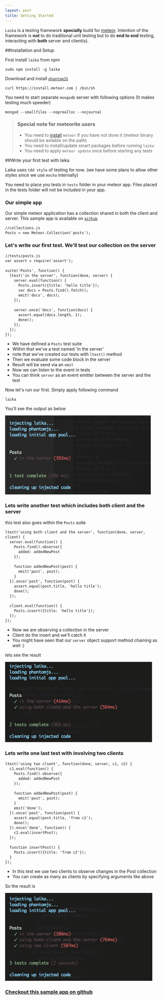 ```yaml
---
layout: post
title: Getting Started
---
```


`Laika` is a testing framework **specially** build for [meteor](http://meteor.com). Intention of the framework is **not** to do traditional unit testing but to do **end to end** testing, interacting with **both** server and client(s).

##Installation and Setup

First install `laika` from npm

    sudo npm install -g laika

Download and install [`phantomJS`](http://phantomjs.org/download.html)
    
    curl https://install.meteor.com | /bin/sh

You need to start separate `mongodb` server with following options (It makes testing much speeder)

    mongod --smallfiles --noprealloc --nojournal

> ### Special note for meteorite users
> 
> * You need to [install](http://docs.meteor.com/#quickstart) `meteor` if you have not done it (meteor binary should be avilable on the path)
> * You need to install/update smart packages before running `laika`
> * You need to apply `meteor update` once before starting any tests

##Write your first test with laika

Laika uses `tdd style` of testing for now. (we have some plans to allow other styles since we use  `mocha` internally)

You need to place you tests in `tests` folder in your meteor app. Files placed in the tests folder will not be included in your app.

### Our simple app
Our simple meteor application has a collection shared in both the client and server. This sample app is available on [`github`](https://github.com/arunoda/hello-laika)

    //collections.js
    Posts = new Meteor.Collection('posts');

### Let's write our first test. We'll test our collection on the server

    //tests/posts.js
    var assert = require('assert');

    suite('Posts', function() {
      ltest('in the server', function(done, server) {
        server.eval(function() {
          Posts.insert({title: 'hello title'});
          var docs = Posts.find().fetch();
          emit('docs', docs);
        });

        server.once('docs', function(docs) {
          assert.equal(docs.length, 1);
          done();
        });
      });
    });

* We have defined a `Posts` test suite
* Within that we've a test named 'in the server'
* note that we've created our tests with `ltest()` method
* Then we evaluate some code block in the server
* Result will be send via an `emit`
* Now we can listen to the event in tests
* You can think `server` as an event emitter between the server and the test

Now let's run our first. Simply apply following command

    laika

You'll see the output as below

![Firsr test result](images/getting-started/one.png)

### Lets write another test which includes both client and the server

this test also goes within the `Posts` suite

    ltest('using both client and the server', function(done, server, client) {
      server.eval(function() {
        Posts.find().observe({
          added: addedNewPost
        });

        function addedNewPost(post) {
          emit('post', post);
        }
      }).once('post', function(post) {
        assert.equal(post.title, 'hello title');
        done();
      });

      client.eval(function() {
        Posts.insert({title: 'hello title'});
      });
    });

* Now we are observing a collection in the server
* Client do the insert and we'll catch it
* You might have seen that our `server` object support method chaining as well :)

lets see the result

![Second test result](images/getting-started/two.png)

### Lets write one last test with involving two clients

    ltest('using two client', function(done, server, c1, c2) {
      c1.eval(function() {
        Posts.find().observe({
          added: addedNewPost
        });

        function addedNewPost(post) {
          emit('post', post);
        }
        emit('done');
      }).once('post', function(post) {
        assert.equal(post.title, 'from c2');
        done();
      }).once('done', function() {
        c2.eval(insertPost);
      });

      function insertPost() {
        Posts.insert({title: 'from c2'});
      }
    });

* In this test we use two clients to observe changes in the Post collection
* You can create as many as clients by specifying arguments like above

So the result is

![Third test result](images/getting-started/third.png)

### [Checkout this sample app on github](https://github.com/arunoda/hello-laika)
